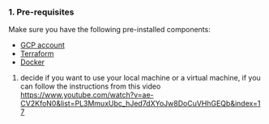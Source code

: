 ### 1. Pre-requisites
Make sure you have the following pre-installed components: 
* [GCP account](https://cloud.google.com/)
* [Terraform](https://www.terraform.io/downloads)
* [Docker](https://docs.docker.com/get-docker/)



1. decide if you want to use your local machine or a virtual machine, if you can follow the instructions from this video https://www.youtube.com/watch?v=ae-CV2KfoN0&list=PL3MmuxUbc_hJed7dXYoJw8DoCuVHhGEQb&index=17
